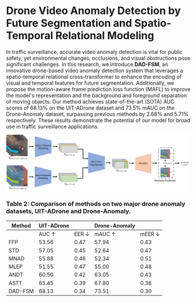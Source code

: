# Drone Video Anomaly Detection by Future Segmentation and Spatio-Temporal Relational Modeling

In traffic surveillance, accurate video anomaly detection is vital for public safety, yet environmental changes, occlusions, and visual obstructions pose significant challenges. In this research, we introduce **DAD-FSM**, an innovative drone-based video anomaly detection system that leverages a spatio-temporal relational cross-transformer to enhance the encoding of visual and temporal features for future segmentation. Additionally, we propose the motion-aware frame prediction loss function (MAFL) to improve the model's representation and the background and foreground separation of moving objects. Our method achieves state-of-the-art (SOTA) AUC scores of 68.13% on the UIT-ADrone dataset and 73.5% mAUC on the Drone-Anomaly dataset, surpassing previous methods by 2.68% and 5.71% respectively. These results demonstrate the potential of our model for broad use in traffic surveillance applications.

![DADFSM](/figures/Overallmodel_alt.png)

### Table 2: Comparison of methods on two major drone anomaly datasets, UIT-ADrone and Drone-Anomaly.

| Method   | UIT-ADrone |      | Drone-Anomaly |      |
|----------|------------|------|---------------|------|
|          | AUC ↑      | EER ↓| mAUC ↑        | mEER ↓|
| FFP      | 53.56      | 0.47 | 57.94         | 0.43 |
| STD      | 57.05      | 0.45 | 52.64         | 0.47 |
| MNAD     | 55.88      | 0.46 | 52.34         | 0.51 |
| MLEP     | 51.55      | 0.47 | 55.00         | 0.48 |
| ANDT     | 60.50      | 0.42 | 63.05         | 0.43 |
| ASTT     | 65.45      | 0.39 | 67.80         | 0.36 |
| DAD-FSM  | 68.13      | 0.34 | 73.51         | 0.30 |
